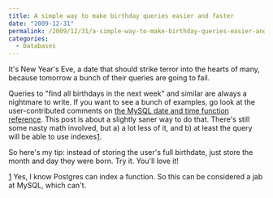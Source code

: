 ```yaml
---
title: A simple way to make birthday queries easier and faster
date: "2009-12-31"
permalink: /2009/12/31/a-simple-way-to-make-birthday-queries-easier-and-faster/
categories:
  - Databases
---
```

It's New Year's Eve, a date that should strike terror into the hearts of many, because tomorrow a bunch of their queries are going to fail.

Queries to "find all birthdays in the next week" and similar are always a nightmare to write. If you want to see a bunch of examples, go look at the user-contributed comments on [the MySQL date and time function reference][1]. This post is about a slightly saner way to do that. There's still some nasty math involved, but a) a lot less of it, and b) at least the query will be able to use indexes[1].

So here's my tip: instead of storing the user's full birthdate, just store the month and day they were born. Try it. You'll love it!

[1] Yes, I know Postgres can index a function. So this can be considered a jab at MySQL, which can't.

 [1]: http://dev.mysql.com/doc/refman/5.1/en/date-and-time-functions.html
